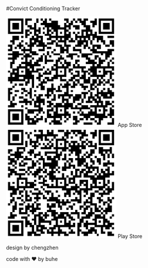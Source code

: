 #Convict Conditioning Tracker

![App Store](/qrcode/ios.png)
App Store
![Play Store](/qrcode/android.png)
Play Store

design by chengzhen

code with ♥ by buhe

